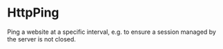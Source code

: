 # HttpPing
Ping a website at a specific interval, e.g. to ensure a session managed by the server is not closed.

